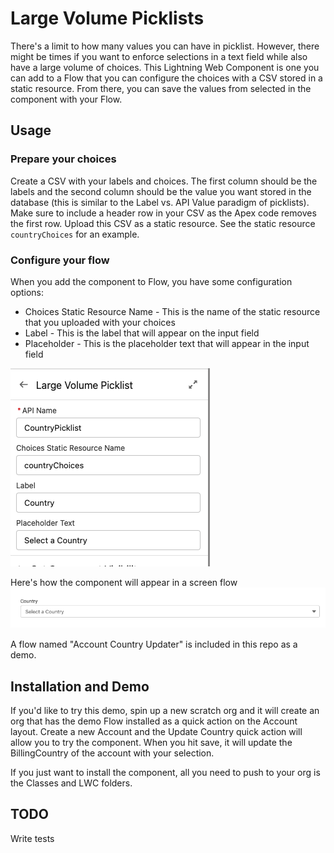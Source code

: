 # Large Volume Picklists

There's a limit to how many values you can have in picklist. However, there might be times if you want to enforce selections in a text field while also have a large volume of choices. This Lightning Web Component is one you can add to a Flow that you can configure the choices with a CSV stored in a static resource. From there, you can save the values from selected in the component with your Flow.

## Usage

### Prepare your choices
Create a CSV with your labels and choices. The first column should be the labels and the second column should be the value you want stored in the database (this is similar to the Label vs. API Value paradigm of picklists). Make sure to include a header row in your CSV as the Apex code removes the first row. Upload this CSV as a static resource. See the static resource `countryChoices` for an example.

### Configure your flow

When you add the component to Flow, you have some configuration options:

* Choices Static Resource Name - This is the name of the static resource that you uploaded with your choices
* Label - This is the label that will appear on the input field
* Placeholder - This is the placeholder text that will appear in the input field

![Flow Configuration displaying the following inputs. "API Name" with the value "CountryPicklist" as one word. "Choices Static Resource Name" with the value "countryChoices". "Label" with the value "Country". "Placeholder" with the value "Select a Country"](/assets/configuration.png)

Here's how the component will appear in a screen flow
![Component displaying an input field with the label "Country" and placeholder text "Select a Country](/assets/demo.png)

A flow named "Account Country Updater" is included in this repo as a demo.

## Installation and Demo

If you'd like to try this demo, spin up a new scratch org and it will create an org that has the demo Flow installed as a quick action on the Account layout. Create a new Account and the Update Country quick action will allow you to try the component. When you hit save, it will update the BillingCountry of the account with your selection.

If you just want to install the component, all you need to push to your org is the Classes and LWC folders.

## TODO
Write tests